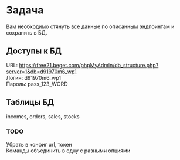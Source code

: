 # Задача
Вам необходимо стянуть все данные по описанным эндпоинтам и сохранить в БД.

## Доступы к БД
URL: https://free21.beget.com/phpMyAdmin/db_structure.php?server=1&db=d91970m6_wp1  
Логин: d91970m6_wp1  
Пароль: pass_123_WORD

## Таблицы БД
incomes, orders, sales, stocks

### TODO
Убрать в конфиг url, токен  
Команды объединить в одну с разными опциями